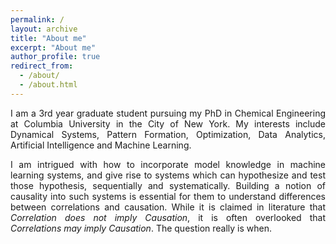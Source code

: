 ```yaml
---
permalink: /
layout: archive
title: "About me"
excerpt: "About me"
author_profile: true
redirect_from:
  - /about/
  - /about.html
---
```


<div align="justify">
I am a 3rd year graduate student pursuing my PhD in Chemical Engineering at Columbia University in the City of New York. My interests include Dynamical Systems, Pattern Formation, Optimization, Data Analytics, Artificial Intelligence and Machine Learning.
<br/>

I am intrigued with how to incorporate model knowledge in machine learning systems, and give rise to systems which can hypothesize and test those hypothesis, sequentially and systematically. Building a notion of causality into such systems is essential for them to understand differences between correlations and causation. While it is claimed in literature that <em>Correlation does not imply Causation</em>, it is often overlooked that <em>Correlations may imply Causation</em>. The question really is when.

</div>

